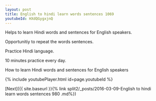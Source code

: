 ```yaml
---
layout: post
title: English to hindi learn words sentences 1069 
youtubeId: HXdQGygxjnQ
---
```

 
 
Helps to learn Hindi words and sentences for English speakers.

Opportunitiy to repeat the words sentences. 

Practice Hindi language. 
 
10 minutes practice every day. 
 
How to learn Hindi words and sentences for English speakers 
 
{% include youtubePlayer.html id=page.youtubeId %}
 
 
[Next]({{ site.baseurl }}{% link  split2/_posts/2016-03-09-English to hindi learn words sentences 980 .md%})
 
